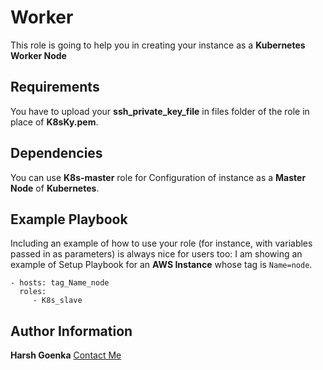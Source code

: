 Worker
=========

This role is going to help you in creating your instance as a **Kubernetes Worker Node**

Requirements
------------

You have to upload your **ssh_private_key_file** in files folder of the role in place of **K8sKy.pem**.

Dependencies
------------

You can use **K8s-master** role for Configuration of instance as a **Master Node** of **Kubernetes**.

Example Playbook
----------------

Including an example of how to use your role (for instance, with variables passed in as parameters) is always nice for users too:
I am showing an example of Setup Playbook for an **AWS Instance** whose tag is `Name=node`.

    - hosts: tag_Name_node
      roles:
         - K8s_slave


Author Information
------------------

**Harsh Goenka**
[Contact Me](harshgoe19055@gmail.com)
